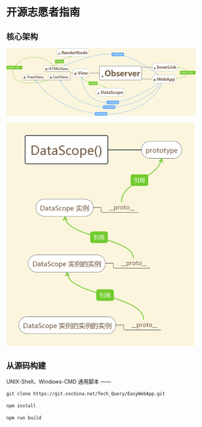 # 开源志愿者指南



## 核心架构

![EWA v4 Class Map](docs/images/Struct.png)

![EWA v4 Data Scope](docs/images/DataScope.png)



## 从源码构建

UNIX-Shell、Windows-CMD 通用脚本 ——

```Shell
git clone https://git.oschina.net/Tech_Query/EasyWebApp.git

npm install

npm run build
```

